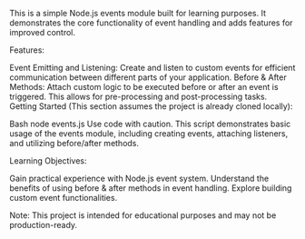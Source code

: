 This is a simple Node.js events module built for learning purposes. It demonstrates the core functionality of event handling and adds features for improved control.

Features:

Event Emitting and Listening: Create and listen to custom events for efficient communication between different parts of your application.
Before & After Methods: Attach custom logic to be executed before or after an event is triggered. This allows for pre-processing and post-processing tasks.
Getting Started (This section assumes the project is already cloned locally):

Bash
node events.js
Use code with caution.
This script demonstrates basic usage of the events module, including creating events, attaching listeners, and utilizing before/after methods.

Learning Objectives:

Gain practical experience with Node.js event system.
Understand the benefits of using before & after methods in event handling.
Explore building custom event functionalities.

Note:
This project is intended for educational purposes and may not be production-ready.
